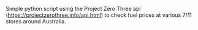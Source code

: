 Simple python script using the Project Zero Three api (https://projectzerothree.info/api.html) to check fuel prices at various 7/11 stores around Australia.
